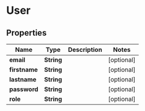 

# User

## Properties

Name | Type | Description | Notes
------------ | ------------- | ------------- | -------------
**email** | **String** |  |  [optional]
**firstname** | **String** |  |  [optional]
**lastname** | **String** |  |  [optional]
**password** | **String** |  |  [optional]
**role** | **String** |  |  [optional]



